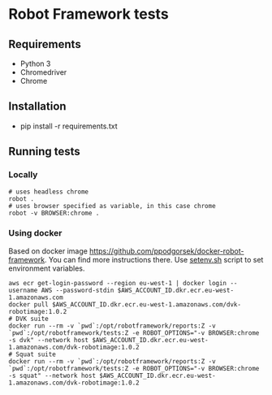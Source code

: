 # Robot Framework tests

## Requirements
- Python 3
- Chromedriver
- Chrome

## Installation
- pip install -r requirements.txt

## Running tests
### Locally
```
# uses headless chrome
robot .
# uses browser specified as variable, in this case chrome
robot -v BROWSER:chrome .
```
### Using docker
Based on docker image https://github.com/ppodgorsek/docker-robot-framework. You can find more instructions there.
Use [setenv.sh](../cdk/bin/setenv.sh) script to set environment variables.
```
aws ecr get-login-password --region eu-west-1 | docker login --username AWS --password-stdin $AWS_ACCOUNT_ID.dkr.ecr.eu-west-1.amazonaws.com
docker pull $AWS_ACCOUNT_ID.dkr.ecr.eu-west-1.amazonaws.com/dvk-robotimage:1.0.2
# DVK suite
docker run --rm -v `pwd`:/opt/robotframework/reports:Z -v `pwd`:/opt/robotframework/tests:Z -e ROBOT_OPTIONS="-v BROWSER:chrome -s dvk" --network host $AWS_ACCOUNT_ID.dkr.ecr.eu-west-1.amazonaws.com/dvk-robotimage:1.0.2
# Squat suite
docker run --rm -v `pwd`:/opt/robotframework/reports:Z -v `pwd`:/opt/robotframework/tests:Z -e ROBOT_OPTIONS="-v BROWSER:chrome -s squat" --network host $AWS_ACCOUNT_ID.dkr.ecr.eu-west-1.amazonaws.com/dvk-robotimage:1.0.2
```